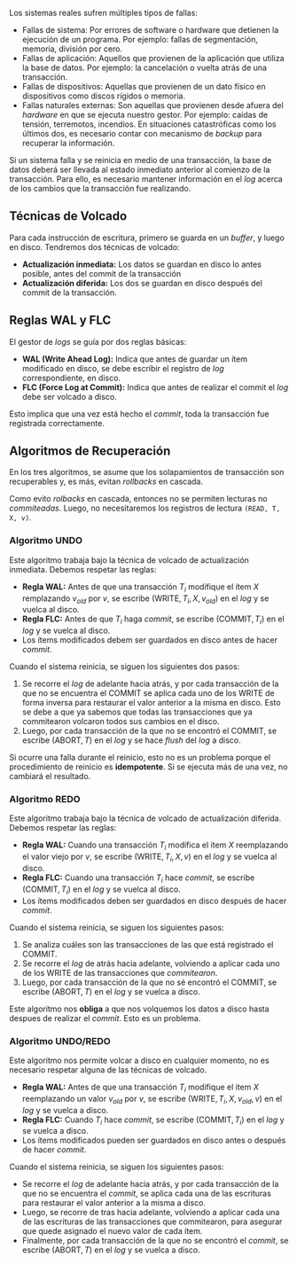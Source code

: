 Los sistemas reales sufren múltiples tipos de fallas:

- Fallas de sistema: Por errores de software o hardware que detienen la ejecución de un programa. Por ejemplo: fallas de segmentación, memoria, división por cero.
- Fallas de aplicación: Aquellos que provienen de la aplicación que utiliza la base de datos. Por ejemplo: la cancelación o vuelta atrás de una transacción.
- Fallas de dispositivos: Aquellas que provienen de un dato físico en dispositivos como discos rígidos o memoria.
- Fallas naturales externas: Son aquellas que provienen desde afuera del *hardware* en que se ejecuta nuestro gestor. Por ejemplo: caídas de tensión, terremotos, incendios.
En situaciones catastróficas como los últimos dos, es necesario contar con mecanismo de *backup* para recuperar la información.

Si un sistema falla y se reinicia en medio de una transacción, la base de datos deberá ser llevada al estado inmediato anterior al comienzo de la transacción. Para ello, es necesario mantener información en el *log* acerca de los cambios que la transacción fue realizando.

## Técnicas de Volcado

Para cada instrucción de escritura, primero se guarda en un *buffer*, y luego en disco. Tendremos dos técnicas de volcado:

- **Actualización inmediata:** Los datos se guardan en disco lo antes posible, antes del commit de la transacción
- **Actualización diferida:** Los dos se guardan en disco después del commit de la transacción.

## Reglas WAL y FLC

El gestor de *logs* se guía por dos reglas básicas:

- **WAL (Write Ahead Log):** Indica que antes de guardar un ítem modificado en disco, se debe escribir el registro de *log* correspondiente, en disco.
- **FLC (Force Log at Commit):** Indica que antes de realizar el commit el *log* debe ser volcado a disco.

Esto implica que una vez está hecho el *commit*, toda la transacción fue registrada correctamente.

## Algoritmos de Recuperación

En los tres algoritmos, se asume que los solapamientos de transacción son recuperables y, es más, evitan *rollbacks* en cascada.

Como evito *rolbacks* en cascada, entonces no se permiten lecturas no *commiteadas*. Luego, no necesitaremos los registros de lectura `(READ, T, X, v)`.

### Algoritmo UNDO

Este algoritmo trabaja bajo la técnica de volcado de actualización inmediata. Debemos respetar las reglas:

- **Regla WAL:** Antes de que una transacción $T_i$ modifique el ítem $X$ remplazando $v_{old}$ por $v$, se escribe $(\text{WRITE}, T_i, X, v_{old})$ en el *log* y se vuelca al disco.
- **Regla FLC:** Antes de que $T_i$ haga *commit*, se escribe $(\text{COMMIT}, T_i)$ en el *log* y se vuelca al disco.
- Los ítems modificados debem ser guardados en disco antes de hacer *commit*.

Cuando el sistema reinicia, se siguen los siguientes dos pasos:

1. Se recorre el *log* de adelante hacia atrás, y por cada transacción de la que no se encuentra el $\text{COMMIT}$ se aplica cada uno de los $\text{WRITE}$ de forma inversa para restaurar el valor anterior a la misma en disco. Esto se debe a que ya sabemos que todas las transacciones que ya commitearon volcaron todos sus cambios en el disco.
2. Luego, por cada transacción de la que no se encontró el $\text{COMMIT}$, se escribe $(\text{ABORT}, T)$ en el *log* y se hace *flush* del *log* a disco.

Si ocurre una falla durante el reinicio, esto no es un problema porque el procedimiento de reinicio es **idempotente**. Si se ejecuta más de una vez, no cambiará el resultado.

### Algoritmo REDO

Este algoritmo trabaja bajo la técnica de volcado de actualización diferida. Debemos respetar las reglas:

- **Regla WAL:** Cuando una transacción $T_i$ modifica el ítem $X$ reemplazando el valor viejo por $v$, se escribe $(\text{WRITE}, T_i, X, v)$ en el *log* y se vuelca al disco.
- **Regla FLC:** Cuando una transacción $T_i$ hace *commit*, se escribe $(\text{COMMIT}, T_i)$ en el *log* y se vuelca al disco.
- Los ítems modificados deben ser guardados en disco después de hacer *commit*.

Cuando el sistema reinicia, se siguen los siguientes pasos:

1. Se analiza cuáles son las transacciones de las que está registrado el $\text{COMMIT}$.
2. Se recorre el *log* de atrás hacia adelante, volviendo a aplicar cada uno de los $\text{WRITE}$ de las transacciones que *commitearon*.
3. Luego, por cada transacción de la que no sé encontró el $\text{COMMIT}$, se escribe $(\text{ABORT}, T)$ en el *log* y se vuelca a disco.

Este algoritmo nos **obliga** a que nos volquemos los datos a disco hasta despues de realizar el *commit*. Esto es un problema.

### Algoritmo UNDO/REDO

Este algoritmo nos permite volcar a disco en cualquier momento, no es necesario respetar alguna de las técnicas de volcado.

- **Regla WAL:** Antes de que una transacción $T_i$ modifique el ítem $X$ reemplazando un valor $v_{old}$ por $v$, se escribe $(\text{WRITE}, T_i, X, v_{old}, v)$ en el *log* y se vuelca a disco.
- **Regla FLC:** Cuando $T_i$ hace *commit*, se escribe $(\text{COMMIT}, T_i)$ en el *log* y se vuelca a disco.
- Los ítems modificados pueden ser guardados en disco antes o después de hacer *commit*.

Cuando el sistema reinicia, se siguen los siguientes pasos:

- Se recorre el *log* de adelante hacia atrás, y por cada transacción de la que no se encuentra el *commit*, se aplica cada una de las escrituras para restaurar el valor anterior a la misma a disco.
- Luego, se recorre de tras hacia adelante, volviendo a aplicar cada una de las escrituras de las transacciones que commitearon, para asegurar que quede asignado el nuevo valor de cada ítem.
- Finalmente, por cada transacción de la que no se encontró el *commit*, se escribe $(\text{ABORT}, T)$ en el *log* y se vuelca a disco.
